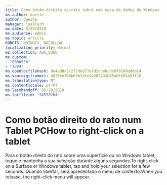 ```yaml
---
title: Como botão direito do rato sobre uma mesa de dados do Windows
ms.author: daeite
author: daeite
manager: joallard
ms.date: 5/29/2019
ms.audience: Admin
ms.topic: article
ROBOTS: NOINDEX, NOFOLLOW
localization_priority: Normal
ms.collection: Adm_O365
ms.custom:
- "8000036"
- "1084"
ms.openlocfilehash: 8e4edda5c2f2ded77a7d2ccebcdc0f0108dd0dc4
ms.sourcegitcommit: 4838fef96bb567afe14287233045a0f60145ff18
ms.translationtype: MT
ms.contentlocale: pt-PT
ms.lasthandoff: 05/29/2019
ms.locfileid: "34550264"
---
```

# <a name="how-to-right-click-on-a-tablet"></a><span data-ttu-id="8cbe2-102">Como botão direito do rato num Tablet PC</span><span class="sxs-lookup"><span data-stu-id="8cbe2-102">How to right-click on a tablet</span></span>

<span data-ttu-id="8cbe2-103">Para o botão direito do rato sobre uma superfície ou no Windows tablet, toque e mantenha a sua selecção durante alguns segundos.</span><span class="sxs-lookup"><span data-stu-id="8cbe2-103">To right-click on a Surface or Windows tablet, tap and hold your selection for a few seconds.</span></span> <span data-ttu-id="8cbe2-104">Quando libertar, será apresentado o menu de contexto.</span><span class="sxs-lookup"><span data-stu-id="8cbe2-104">When you release, the right-click menu will appear.</span></span>